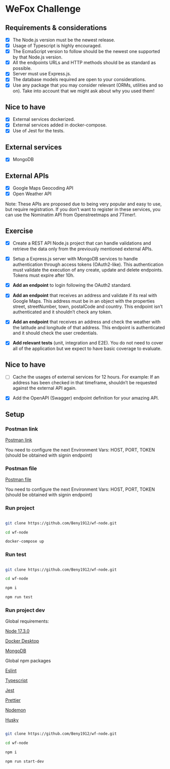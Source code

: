 # WeFox Challenge

## Requirements & considerations

- [x] The Node.js version must be the newest release.
- [x] Usage of Typescript is highly encouraged.
- [x] The EcmaScript version to follow should be the newest one supported
      by that Node.js version.
- [x] All the endpoints URLs and HTTP methods should be as standard as
      possible.
- [x] Server must use Express.js.
- [x] The database models required are open to your considerations.
- [x] Use any package that you may consider relevant (ORMs, utilities and
      so on). Take into account that we might ask about why you used them!

## Nice to have

- [x] External services dockerized.
- [x] External services added in docker-compose.
- [x] Use of Jest for the tests.

## External services

- [x] MongoDB

## External APIs

- [x] Google Maps Geocoding API
- [x] Open Weather API

Note: These APIs are proposed due to being very popular and easy to use, but require
registration. If you don’t want to register in these services, you can use the Nominatim API
from Openstreetmaps and 7Timer!.

## Exercise

- [x] Create a REST API Node.js project that can handle validations and retrieve the data only
      from the previously mentioned external APIs.

- [x] Setup a Express.js server with MongoDB services to handle authentication through access
      tokens (OAuth2-like). This authentication must validate the execution of any create, update
      and delete endpoints. Tokens must expire after 10h.

- [x] **Add an endpoint** to login following the OAuth2 standard.

- [x] **Add an endpoint** that receives an address and validate if its real with Google Maps. This
      address must be in an object with the properties street, streetNumber, town, postalCode and
      country. This endpoint isn’t authenticated and it shouldn’t check any token.

- [x] **Add an endpoint** that receives an address and check the weather with the latitude and
      longitude of that address. This endpoint is authenticated and it should check the user
      credentials.

- [x] **Add relevant tests** (unit, integration and E2E). You do not need to cover all of the
      application but we expect to have basic coverage to evaluate.

## Nice to have

- [ ] Cache the usages of external services for 12 hours. For example: If an address has
      been checked in that timeframe, shouldn’t be requested against the external API again.

- [x] Add the OpenAPI (Swagger) endpoint definition for your amazing API.

## Setup

### Postman link

[Postman link](https://www.getpostman.com/collections/c11f98853e55adbcaf18)

You need to configure the next Environment Vars: HOST, PORT, TOKEN (should be obtained with signin endpoint)

### Postman file

[Postman file](Wefox.postman_collection.json)

You need to configure the next Environment Vars: HOST, PORT, TOKEN (should be obtained with signin endpoint)

### Run project

```bash

git clone https://github.com/Beny1912/wf-node.git

cd wf-node

docker-compose up

```

### Run test

```bash

git clone https://github.com/Beny1912/wf-node.git

cd wf-node

npm i

npm run test

```

### Run project dev

Global requirements:

[Node 17.3.0](https://nodejs.org/en/)

[Docker Desktop](https://www.docker.com/products/docker-desktop)

[MongoDB](https://www.mongodb.com/es)

Global npm packages

[Eslint](https://www.npmjs.com/package/eslint)

[Typescript](https://www.npmjs.com/package/typescript)

[Jest](https://www.npmjs.com/package/jest)

[Prettier](https://www.npmjs.com/package/prettier)

[Nodemon](https://www.npmjs.com/package/nodemon)

[Husky](https://www.npmjs.com/package/husky)


```bash

git clone https://github.com/Beny1912/wf-node.git

cd wf-node

npm i

npm run start-dev

```
